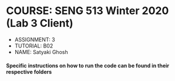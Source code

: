 # COURSE: SENG 513 Winter 2020 (Lab 3 Client)

- ASSIGNMENT: 3
- TUTORIAL: B02
- NAME: Satyaki Ghosh

#### Specific instructions on how to run the code can be found in their respective folders
